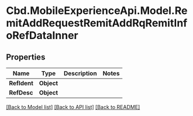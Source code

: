 # Cbd.MobileExperienceApi.Model.RemitAddRequestRemitAddRqRemitInfoRefDataInner

## Properties

Name | Type | Description | Notes
------------ | ------------- | ------------- | -------------
**RefIdent** | **Object** |  | 
**RefDesc** | **Object** |  | 

[[Back to Model list]](../README.md#documentation-for-models) [[Back to API list]](../README.md#documentation-for-api-endpoints) [[Back to README]](../README.md)

